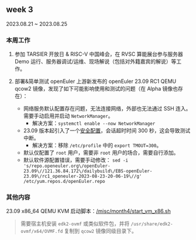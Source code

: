 ## week 3

2023.08.21 ~ 2023.08.25

### 本周工作

1. 参加 TARSIER 开放日 & RISC-V 中国峰会，在 RVSC 算能展台参与服务器 Demo 运行、服务器调试/运维、现场解说（包括对外籍嘉宾的解说）等工作。

2. 部署&简单测试 openEuler 上游新发布的 openEuler 23.09 RC1 QEMU qcow2 镜像，发现了如下可能影响使用和测试的问题（在 Alpha 镜像也存在）：

    - 网络服务默认配置存在问题，无法连接网络，外部也无法通过 SSH 连入。需要手动启用并启动 `NetworkManager`。
        - 解决方案：`systemctl enable --now NetworkManager`
    - 23.09 版本起引入了一个[安全配置](https://gitee.com/src-openeuler/setup/pulls/20)，会话超时时间 300 秒，这会导致测试中断。
        - 解决方案：移除 `/etc/profile` 中的 `export TMOUT=300`。
    - 默认仅配置了 `root` 用户，需要非 `root` 用户的场合，需要自行添加。
    - 默认软件源配置错误，需要手动修改：
    `sed -i 's/repo.openeuler.org\/openEuler-23.09\//121.36.84.172\/dailybuild\/EBS-openEuler-23.09\/rc1_openeuler-2023-08-23-20-06-19\//g' /etc/yum.repos.d/openEuler.repo`

### 其他内容

23.09 x86_64 QEMU KVM 启动脚本：[/misc/month4/start_vm_x86.sh](/misc/month4/start_vm_x86.sh)

> 需要宿主机安装 `edk2-ovmf` 或类似软件包，并将 `/usr/share/edk2-ovmf/x64/OVMF.fd` 复制到 `qcow2` 镜像同级目录下。